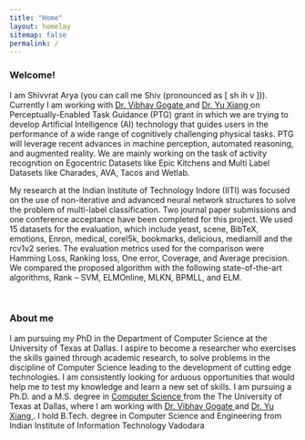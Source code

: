 ```yaml
---
title: "Home"
layout: homelay
sitemap: false
permalink: /
---
```


### Welcome!

I am Shivvrat Arya (you can call me Shiv (pronounced as [ sh ih v ])). Currently I am working with  <a href="https://personal.utdallas.edu/~vibhav.gogate/" target="_blank">Dr. Vibhav Gogate </a> and  <a href="https://yuxng.github.io/" target="_blank">Dr. Yu Xiang </a> on Perceptually-Enabled Task Guidance (PTG) grant in which we are trying to develop Artificial Intelligence (AI) technology that guides users in the
performance of a wide range of cognitively challenging physical tasks. PTG will leverage recent advances in machine perception,
automated reasoning, and augmented reality. We are mainly working on the task of activity recognition on Egocentric Datasets like Epic Kitchens and Multi Label Datasets like Charades, AVA, Tacos and Wetlab.  

My research at the Indian Institute of Technology Indore (IITI) was focused on the use of non-iterative and advanced neural network structures to solve the problem of multi-label classification. Two journal paper submissions and one conference acceptance have been completed for this project. We used 15 datasets for the evaluation, which include yeast, scene, BibTeX, emotions, Enron, medical, corel5k, bookmarks, delicious, mediamill and the rcv1v2 series. 
The evaluation metrics used for the comparison were Hamming Loss, Ranking loss, One error, Coverage, and Average precision. We compared the proposed algorithm with the following state-of-the-art algorithms, Rank – SVM, ELMOnline, MLKN, BPMLL, and ELM.


[//]: # (<div class="container">)

[//]: # (<div class="row">)

[//]: # (<center>)

[//]: # (<iframe src="https://player.vimeo.com/video/455688517?autoplay=1&loop=1&autopause=0&muted=1&quality=360p&background=1" width="100%" style="border-style:solid;border-radius:5px;" frameborder="0" allow="autoplay"></iframe>)

[//]: # (Transition to chaos of flowing red blood cells. <br/>)

[//]: # (Bryngelson & Freund, <i>Phys. Rev. Fluids</i> &#40;2018&#41;)

[//]: # (</center>)

[//]: # (</div>)

[//]: # (</div>)
<br/>

[//]: # (TODO Add ### Research Interests)
### About me

I am pursuing my PhD in the Department of Computer Science at the University of Texas at Dallas. I aspire to become a researcher who exercises the skills gained through academic research, to solve problems in the discipline of Computer Science leading to the development of cutting edge technologies. I am consistently looking for arduous opportunities that would help me to test my knowledge and learn a new set of skills.
I am pursuing a Ph.D. and a M.S. degree in <a href="https://cs.utdallas.edu/education/graduate/" target="_blank">Computer Science </a> from the The University of Texas at Dallas, where I am working with <a href="https://personal.utdallas.edu/~vibhav.gogate/" target="_blank">Dr. Vibhav Gogate </a> and  <a href="https://yuxng.github.io/" target="_blank">Dr. Yu Xiang </a>.
I hold B.Tech. degree in Computer Science and Engineering from Indian Institute of Information Technology Vadodara
